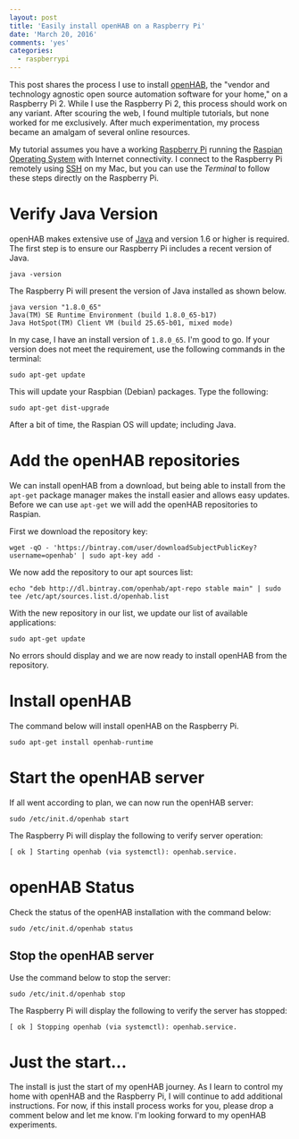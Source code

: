 ```yaml
---
layout: post
title: 'Easily install openHAB on a Raspberry Pi'
date: 'March 20, 2016'
comments: 'yes'
categories:
  - raspberrypi
---
```


This post shares the process I use to install [openHAB][8291-0001], the "vendor and technology agnostic open source automation software for your home," on a Raspberry Pi 2. While I use the Raspberry Pi 2, this process should work on any variant. After scouring the web, I found multiple tutorials, but none worked for me exclusively. After much experimentation, my process became an amalgam of several online resources.

My tutorial assumes you have a working [Raspberry Pi][8291-0002] running the [Raspian Operating System][8291-0003] with Internet connectivity. I connect to the Raspberry Pi remotely using [SSH][8291-0004] on my Mac, but you can use the *Terminal* to follow these steps directly on the Raspberry Pi.

# Verify Java Version
openHAB makes extensive use of [Java][8291-0005] and version 1.6 or higher is required. The first step is to ensure our Raspberry Pi includes a recent version of Java.

```
java -version
```

The Raspberry Pi will present the version of Java installed as shown below.

```
java version "1.8.0_65"
Java(TM) SE Runtime Environment (build 1.8.0_65-b17)
Java HotSpot(TM) Client VM (build 25.65-b01, mixed mode)
```

In my case, I have an install version of `1.8.0_65`. I'm good to go. If your version does not meet the requirement, use the following commands in the terminal:

```
sudo apt-get update
```

This will update your Raspbian (Debian) packages. Type the following:

```
sudo apt-get dist-upgrade
```

After a bit of time, the Raspian OS will update; including Java.

# Add the openHAB repositories

We can install openHAB from a download, but being able to install from the `apt-get` package manager makes the install easier and allows easy updates. Before we can use `apt-get` we will add the openHAB repositories to Raspian.

First we download the repository key:

```
wget -qO - 'https://bintray.com/user/downloadSubjectPublicKey?username=openhab' | sudo apt-key add -
```

We now add the repository to our apt sources list:

```
echo "deb http://dl.bintray.com/openhab/apt-repo stable main" | sudo tee /etc/apt/sources.list.d/openhab.list
```

With the new repository in our list, we update our list of available applications:

```
sudo apt-get update
```

No errors should display and we are now ready to install openHAB from the repository.

# Install openHAB

The command below will install openHAB on the Raspberry Pi.

```
sudo apt-get install openhab-runtime
```

# Start the openHAB server

If all went according to plan, we can now run the openHAB server:

```
sudo /etc/init.d/openhab start
```

The Raspberry Pi will display the following to verify server operation:

```
[ ok ] Starting openhab (via systemctl): openhab.service.
```

# openHAB Status

Check the status of the openHAB installation with the command below:

```
sudo /etc/init.d/openhab status
```

## Stop the openHAB server

Use the command below to stop the server:

```
sudo /etc/init.d/openhab stop
```

The Raspberry Pi will display the following to verify the server has stopped:

```
[ ok ] Stopping openhab (via systemctl): openhab.service.
```

# Just the start...

The install is just the start of my openHAB journey. As I learn to control my home with openHAB and the Raspberry Pi, I will continue to add additional instructions. For now, if this install process works for you, please drop a comment below and let me know. I'm looking forward to my openHAB experiments.

[comment]: <> (source: https://github.com/openhab/openhab/wiki/Linux---OS-X)
[comment]: <> (URL: http://localhost:8080/openhab.app?sitemap=yourname)

[8291-0001]: http://www.openhab.org/
[8291-0002]: http://www.amazon.com/s/ref=as_li_ss_tl?url=search-alias%3Dcomputers&field-keywords=raspberry+pi&linkCode=ll2&tag=stevenccom-20&linkId=2d763c65ad763020ae7df5b164423328
[8291-0003]: https://www.raspbian.org/
[8291-0004]: https://en.wikipedia.org/wiki/Secure_Shell
[8291-0005]: https://java.com/download
